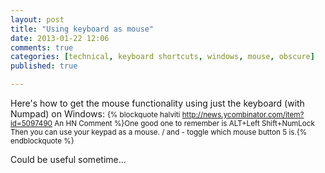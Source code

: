 ```yaml
---
layout: post
title: "Using keyboard as mouse"
date: 2013-01-22 12:06
comments: true
categories: [technical, keyboard shortcuts, windows, mouse, obscure]
published: true

---
```

Here's how to get the mouse functionality using just the keyboard (with Numpad) on Windows:
<small>{% blockquote halviti http://news.ycombinator.com/item?id=5097490 An HN Comment %}One good one to remember is ALT+Left Shift+NumLock
Then you can use your keypad as a mouse. / and - toggle which mouse button 5 is.{% endblockquote %}</small>

Could be useful sometime...

